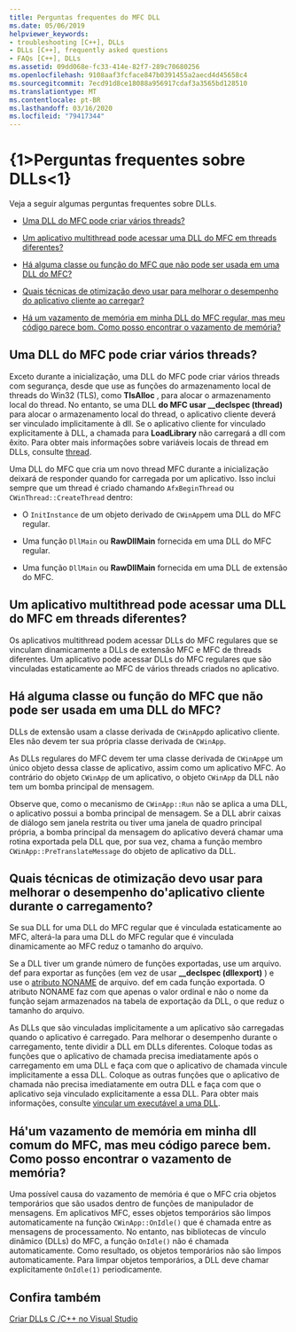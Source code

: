 ```yaml
---
title: Perguntas frequentes do MFC DLL
ms.date: 05/06/2019
helpviewer_keywords:
- troubleshooting [C++], DLLs
- DLLs [C++], frequently asked questions
- FAQs [C++], DLLs
ms.assetid: 09dd068e-fc33-414e-82f7-289c70680256
ms.openlocfilehash: 9108aaf3fcface847b0391455a2aecd4d45658c4
ms.sourcegitcommit: 7ecd91d8ce18088a956917cdaf3a3565bd128510
ms.translationtype: MT
ms.contentlocale: pt-BR
ms.lasthandoff: 03/16/2020
ms.locfileid: "79417344"
---
```

# <a name="dll-frequently-asked-questions"></a>{1&gt;Perguntas frequentes sobre DLLs&lt;1}

Veja a seguir algumas perguntas frequentes sobre DLLs.

- [Uma DLL do MFC pode criar vários threads?](#mfc_multithreaded_1)

- [Um aplicativo multithread pode acessar uma DLL do MFC em threads diferentes?](#mfc_multithreaded_2)

- [Há alguma classe ou função do MFC que não pode ser usada em uma DLL do MFC?](#mfc_prohibited_classes)

- [Quais técnicas de otimização devo usar para melhorar o desempenho do aplicativo cliente ao carregar?](#mfc_optimization)

- [Há um vazamento de memória em minha DLL do MFC regular, mas meu código parece bom. Como posso encontrar o vazamento de memória?](#memory_leak)

## <a name="mfc_multithreaded_1"></a>Uma DLL do MFC pode criar vários threads?

Exceto durante a inicialização, uma DLL do MFC pode criar vários threads com segurança, desde que use as funções do armazenamento local de threads do Win32 (TLS), como **TlsAlloc** , para alocar o armazenamento local do thread. No entanto, se uma DLL **do MFC usar __declspec (thread)** para alocar o armazenamento local do thread, o aplicativo cliente deverá ser vinculado implicitamente à dll. Se o aplicativo cliente for vinculado explicitamente à DLL, a chamada para **LoadLibrary** não carregará a dll com êxito. Para obter mais informações sobre variáveis locais de thread em DLLs, consulte [thread](../cpp/thread.md).

Uma DLL do MFC que cria um novo thread MFC durante a inicialização deixará de responder quando for carregada por um aplicativo. Isso inclui sempre que um thread é criado chamando `AfxBeginThread` ou `CWinThread::CreateThread` dentro:

- O `InitInstance` de um objeto derivado de `CWinApp`em uma DLL do MFC regular.

- Uma função `DllMain` ou **RawDllMain** fornecida em uma DLL do MFC regular.

- Uma função `DllMain` ou **RawDllMain** fornecida em uma DLL de extensão do MFC.

## <a name="mfc_multithreaded_2"></a>Um aplicativo multithread pode acessar uma DLL do MFC em threads diferentes?

Os aplicativos multithread podem acessar DLLs do MFC regulares que se vinculam dinamicamente a DLLs de extensão MFC e MFC de threads diferentes. Um aplicativo pode acessar DLLs do MFC regulares que são vinculadas estaticamente ao MFC de vários threads criados no aplicativo.

## <a name="mfc_prohibited_classes"></a>Há alguma classe ou função do MFC que não pode ser usada em uma DLL do MFC?

DLLs de extensão usam a classe derivada de `CWinApp`do aplicativo cliente. Eles não devem ter sua própria classe derivada de `CWinApp`.

As DLLs regulares do MFC devem ter uma classe derivada de `CWinApp`e um único objeto dessa classe de aplicativo, assim como um aplicativo MFC. Ao contrário do objeto `CWinApp` de um aplicativo, o objeto `CWinApp` da DLL não tem um bomba principal de mensagem.

Observe que, como o mecanismo de `CWinApp::Run` não se aplica a uma DLL, o aplicativo possui a bomba principal de mensagem. Se a DLL abrir caixas de diálogo sem janela restrita ou tiver uma janela de quadro principal própria, a bomba principal da mensagem do aplicativo deverá chamar uma rotina exportada pela DLL que, por sua vez, chama a função membro `CWinApp::PreTranslateMessage` do objeto de aplicativo da DLL.

## <a name="mfc_optimization"></a>Quais técnicas de otimização devo usar para melhorar o desempenho do&#39;aplicativo cliente durante o carregamento?

Se sua DLL for uma DLL do MFC regular que é vinculada estaticamente ao MFC, alterá-la para uma DLL do MFC regular que é vinculada dinamicamente ao MFC reduz o tamanho do arquivo.

Se a DLL tiver um grande número de funções exportadas, use um arquivo. def para exportar as funções (em vez de usar **__declspec (dllexport)** ) e use o [atributo NONAME](exporting-functions-from-a-dll-by-ordinal-rather-than-by-name.md) de arquivo. def em cada função exportada. O atributo NONAME faz com que apenas o valor ordinal e não o nome da função sejam armazenados na tabela de exportação da DLL, o que reduz o tamanho do arquivo.

As DLLs que são vinculadas implicitamente a um aplicativo são carregadas quando o aplicativo é carregado. Para melhorar o desempenho durante o carregamento, tente dividir a DLL em DLLs diferentes. Coloque todas as funções que o aplicativo de chamada precisa imediatamente após o carregamento em uma DLL e faça com que o aplicativo de chamada vincule implicitamente a essa DLL. Coloque as outras funções que o aplicativo de chamada não precisa imediatamente em outra DLL e faça com que o aplicativo seja vinculado explicitamente a essa DLL. Para obter mais informações, consulte [vincular um executável a uma DLL](linking-an-executable-to-a-dll.md#determining-which-linking-method-to-use).

## <a name="memory_leak"></a>Há&#39;um vazamento de memória em minha dll comum do MFC, mas meu código parece bem. Como posso encontrar o vazamento de memória?

Uma possível causa do vazamento de memória é que o MFC cria objetos temporários que são usados dentro de funções de manipulador de mensagens. Em aplicativos MFC, esses objetos temporários são limpos automaticamente na função `CWinApp::OnIdle()` que é chamada entre as mensagens de processamento. No entanto, nas bibliotecas de vínculo dinâmico (DLLs) do MFC, a função `OnIdle()` não é chamada automaticamente. Como resultado, os objetos temporários não são limpos automaticamente. Para limpar objetos temporários, a DLL deve chamar explicitamente `OnIdle(1)` periodicamente.

## <a name="see-also"></a>Confira também

[Criar DLLs C /C++ no Visual Studio](dlls-in-visual-cpp.md)
